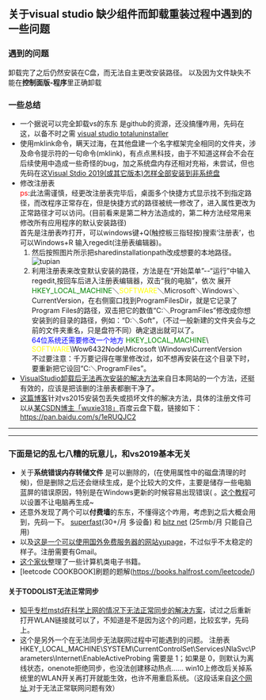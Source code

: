 ## 关于visual studio 缺少组件而卸载重装过程中遇到的一些问题
### 遇到的问题
卸载完了之后仍然安装在C盘，而无法自主更改安装路径。
以及因为文件缺失不能在**控制面版-程序**里正确卸载
### 一些总结
* 一个据说可以完全卸载vs的东东 是github的资源，还没搞懂咋用，先码在这，以备不时之需
[visual studio totaluninstaller](https://github.com/Microsoft/VisualStudioUninstaller)
* 使用mklink命令，瞒天过海，在其他盘建一个名字框架完全相同的文件夹，涉及命令提示符的一句命令(mklink)，有点点黑科技，由于不知道这样会不会在后续使用中造成一些奇怪的bug，加之系统盘内存还相对充裕，未尝试，但也先码在这[Visual Stdio 2019(或其它版本)怎样全部安装到非系统盘](https://zhuanlan.zhihu.com/p/87509706)
* 修改注册表  
 <font color = red>ps</font>:此法需谨慎，经更改注册表完毕后，桌面多个快捷方式显示找不到指定路径，而改程序正常存在，但是快捷方式的路径被统一修改了，进入属性更改为正常路径才可以访问。(目前看来是第二种方法造成的，第二种方法经常用来修改所有应用程序的默认安装路径)  
 首先是注册表咋打开，可以windows键+Q(触控板三指轻按)搜索‘注册表’，也可以Windows+R 输入regedit(注册表编辑器)。
  1. 然后按照图片所示把sharedinstallationpath改成想要的本地路径。
![tupian](https://img-blog.csdnimg.cn/20210122093019664.png?x-oss-process=image/watermark,type_ZmFuZ3poZW5naGVpdGk,shadow_10,text_aHR0cHM6Ly9ibG9nLmNzZG4ubmV0L3N3anR1c3o=,size_16,color_FFFFFF,t_70)  
  2. 利用注册表来改变默认安装的路径，方法是在“开始菜单”--“运行”中输入regedit,按回车后进入注册表编辑器，双击“我的电脑”，依次
展开<font color = green>HKEY_LOCAL_MACHINE</font>＼<font color = yellow>SOFTWARE</font>＼Microsoft＼Windows＼CurrentVersion，在右侧窗口找到ProgramFilesDir，就是它记录了Program
Files的路径，双击把它的数值“C:＼ProgramFiles”修改成你想安装到的目录的路径，例如：“D:＼Soft”，（不过一般新建的文件夹会与之前的文件夹重名，只是盘符不同）确定退出就可以了。  
  <font color = blue>64位系统还需要修改一个地方
  </font><font color = green>HKEY_LOCAL_MACHINE</font>\ <font color = yellow>SOFTWARE</font>\Wow6432Node\Microsoft
  \Windows\CurrentVersion  
  不过要注意：千万要记得在哪里修改过，如不想再安装在这个目录下时，要重新把它设回“C:＼ProgramFiles”。
* [VisualStudio卸载后无法再次安装的解决方法](https://blog.csdn.net/xwx617/article/details/58728511)来自日本网站的一个方法，还挺有效的，应该是把该删的注册表都删干净了。
* [这篇博客](http://blog.csdn.net/k0000000r/article/details/49718637)针对vs2015安装包丢失或损坏文件的解决方法，具体的注册文件可以从[某CSDN博主「wuxie318」](https://blog.csdn.net/wuxie318/article/details/78733747)百度云盘下载，链接如下：https://pan.baidu.com/s/1eRUQJC2

-------
-------

### 下面是记的乱七八糟的玩意儿，和vs2019基本无关
* 关于**系统错误内存转储文件**
是可以删除的，(在使用属性中的磁盘清理的时候)，但是删除之后还会继续生成，是个比较大的文件，主要是储存一些电脑蓝屏的错误原因，特别是在Windows更新的时候容易出现错误( 。[这个教程](https://www.bkqs.com.cn/contant1/18p74j26p4.html)可以设置不让电脑再生成~
* 还意外发现了两个可以**付费墙**的东东，不懂得这个咋用，考虑到之后大概会用到，先码一下。
[superfast](http://www.app-superfast.com/zh/)(30+/月 多设备) 和 [bitz net](https://ca.bitznet.app/?_gl=1*i2rj0u*_gcl_aw*R0NMLjE2MzA0NzQ3MTYuRUFJYUlRb2JDaE1JclpUWDRkcmE4Z0lWOTBnVkNCMlNIUUMxRUFFWUFTQUFFZ0xnWmZEX0J3RQ..#/dashboard)
(25rmb/月 只能自己用)
* 以及[这是一个可以使用国外免费服务器的网站yupage](https://cpanel.yupage.com/index.php)，不过似乎不太稳定的样子。注册需要有Gmail。
* [这个家伙](https://github.com/imarvinle/awesome-cs-books#awesome-cs-books-%E8%B6%85%E8%BF%87-200-%E6%9C%AC%E7%BB%8F%E5%85%B8%E7%9A%84%E8%AE%A1%E7%AE%97%E6%9C%BA%E4%B9%A6%E7%B1%8D%E5%88%86%E4%BA%AB)整理了一些计算机类电子书籍。
* [leetcode COOKBOOK]刷题的题解(https://books.halfrost.com/leetcode/)
#### 关于TODOLIST无法正常同步
* [知乎专栏mstd在科学上网的情况下无法正常同步的解决方案](https://zhuanlan.zhihu.com/p/321254257)，试过之后重新打开WLAN链接就可以了，不知道是不是因为这个的问题，比较玄学，先码上。
* 这个是另外一个在无法同步无法联网过程中可能遇到的问题。 
注册表 HKEY_LOCAL_MACHINE\SYSTEM\CurrentControlSet\Services\NlaSvc\Parameters\Internet\EnableActiveProbing 需要是 1；如果是 0，则默认为离线状态，onenote拒绝同步，也没法创建移动热点……
win10上修改后关掉系统里的WLAN开关再打开就能生效，也许不用重启系统。（这段话来自[这个网址](https://zhuanlan.zhihu.com/p/82351762),对于无法正常联网问题有效）
